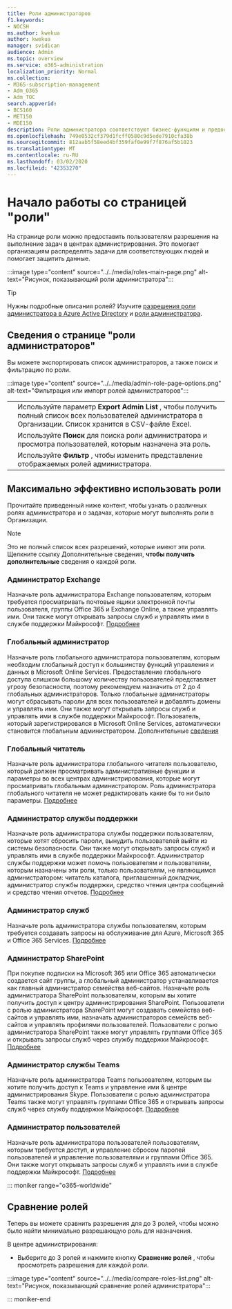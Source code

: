 ```yaml
---
title: Роли администраторов
f1.keywords:
- NOCSH
ms.author: kwekua
author: kwekua
manager: svidican
audience: Admin
ms.topic: overview
ms.service: o365-administration
localization_priority: Normal
ms.collection:
- M365-subscription-management
- Adm_O365
- Adm_TOC
search.appverid:
- BCS160
- MET150
- MOE150
description: Роли администратора соответствуют бизнес-функциям и предоставляют разрешения на выполнение определенных задач в Центре администрирования. Например, администратор служб создает запросы в службу поддержки Майкрософт.
ms.openlocfilehash: 749e0532cf379d1fcff0580c9d5ede7910cfa38b
ms.sourcegitcommit: 812aab5f58eed4bf359faf0e99f7f876af5b1023
ms.translationtype: MT
ms.contentlocale: ru-RU
ms.lasthandoff: 03/02/2020
ms.locfileid: "42353270"
---
```

# <a name="get-started-with-the-roles-page"></a>Начало работы со страницей "роли"

На странице роли можно предоставить пользователям разрешения на выполнение задач в центрах администрирования. Это помогает организациям распределять задачи для соответствующих людей и помогает защитить данные.

:::image type="content" source="../../media/roles-main-page.png" alt-text="Рисунок, показывающий роли администратора":::

> [!TIP]
> Нужны подробные описания ролей? Изучите [разрешения роли администратора в Azure Active Directory](https://docs.microsoft.com/azure/active-directory/users-groups-roles/directory-assign-admin-roles#available-roles) и [роли администратора](https://docs.microsoft.com/office365/admin/add-users/about-admin-roles).

## <a name="about-the-admin-roles-page"></a>Сведения о странице "роли администраторов"

Вы можете экспортировать список администраторов, а также поиск и фильтрацию по роли.

:::image type="content" source="../../media/admin-role-page-options.png" alt-text="Фильтрация или импорт ролей администраторов":::

|||
|:-----|:-----|
|  <br/> |Используйте параметр **Export Admin List** , чтобы получить полный список всех пользователей администратора в Организации. Список хранится в CSV-файле Excel.   <br/> |
|  <br/> |Используйте **Поиск** для поиска роли администратора и просмотра пользователей, которым назначена эта роль.   <br/> |
|  <br/> |Используйте **Фильтр** , чтобы изменить представление отображаемых ролей администратора.   <br/> |

## <a name="get-the-most-out-of-the-roles"></a>Максимально эффективно использовать роли

Прочитайте приведенный ниже контент, чтобы узнать о различных ролях администратора и о задачах, которые могут выполнять роли в Организации.

> [!NOTE]
Это не полный список всех разрешений, которые имеют эти роли. Щелкните ссылку Дополнительные сведения, **чтобы получить дополнительные** сведения о каждой роли.

### <a name="exchange-admin"></a>Администратор Exchange

Назначьте роль администратора Exchange пользователям, которым требуется просматривать почтовые ящики электронной почты пользователя, группы Office 365 и Exchange Online, а также управлять ими. Они также могут открывать запросы служб и управлять ими в службе поддержки Майкрософт. [Подробнее](https://docs.microsoft.com/office365/admin/add-users/about-exchange-online-admin-role)

### <a name="global-admin"></a>Глобальный администратор

Назначьте роль глобального администратора пользователям, которым необходим глобальный доступ к большинству функций управления и данных в Microsoft Online Services. Предоставление глобального доступа слишком большому количеству пользователей представляет угрозу безопасности, поэтому рекомендуем назначить от 2 до 4 глобальных администраторов. Только глобальные администраторы могут сбрасывать пароли для всех пользователей и добавлять домены и управлять ими. Они также могут открывать запросы служб и управлять ими в службе поддержки Майкрософт. Пользователь, который зарегистрировался в Microsoft Online Services, автоматически становится глобальным администратором. Дополнительные [сведения](https://docs.microsoft.com/office365/admin/add-users/about-admin-roles#roles-available-in-the-microsoft-365-admin-center)

### <a name="global-reader"></a>Глобальный читатель

Назначьте роль администратора глобального читателя пользователю, который должен просматривать административные функции и параметры во всех центрах администрирования, которые могут просматривать глобальным администратором. Роль администратора глобального читателя не может редактировать какие бы то ни было параметры. [Подробнее](https://docs.microsoft.com/office365/admin/add-users/about-admin-roles#roles-available-in-the-microsoft-365-admin-center)

### <a name="helpdesk-admin"></a>Администратор службы поддержки

Назначьте роль администратора службы поддержки пользователям, которые хотят сбросить пароли, вынудить пользователей выйти из системы безопасности. Они также могут открывать запросы служб и управлять ими в службе поддержки Майкрософт. Администратор службы поддержки может помочь пользователям и пользователям, которым назначены эти роли, только пользователям, не являющимся администратором: читатель каталога, приглашенный докладчик, администратор службы поддержки, средство чтения центра сообщений и средство чтения отчетов. [Подробнее](https://docs.microsoft.com/office365/admin/add-users/about-admin-roles#roles-available-in-the-microsoft-365-admin-center)

### <a name="service-admin"></a>Администратор служб

Назначьте роль администратора службы пользователям, которым требуется создавать запросы на обслуживание для Azure, Microsoft 365 и Office 365 Services. [Подробнее](https://docs.microsoft.com/office365/admin/add-users/about-admin-roles#roles-available-in-the-microsoft-365-admin-center)

### <a name="sharepoint-admin"></a>Администратор SharePoint

При покупке подписки на Microsoft 365 или Office 365 автоматически создается сайт группы, а глобальный администратор устанавливается как главный администратор семейства веб-сайтов. Назначьте роль администратора SharePoint пользователям, которым вы хотите получить доступ к центру администрирования SharePoint. Пользователи с ролью администратора SharePoint могут создавать семейства веб-сайтов и управлять ими, назначать администраторов семейств веб-сайтов и управлять профилями пользователей. Пользователи с ролью администратора SharePoint также могут управлять группами Office 365 и открывать запросы служб через службу поддержки Майкрософт. [Подробнее](https://docs.microsoft.com/sharepoint/sharepoint-admin-role)

### <a name="teams-service-admin"></a>Администратор службы Teams

Назначьте роль администратора Teams пользователям, которым вы хотите получить доступ к Teams и управление ими & центре администрирования Skype. Пользователи с ролью администратора Teams также могут управлять группами Office 365 и открывать запросы служб через службу поддержки Майкрософт. [Подробнее](https://docs.microsoft.com/MicrosoftTeams/using-admin-roles)

### <a name="user-admin"></a>Администратор пользователей

Назначьте роль администратора пользователей пользователям, которым требуется доступ, и управление сбросом паролей пользователей и управление пользователями и группами Office 365. Они также могут открывать запросы служб и управлять ими в службе поддержки Майкрософт. [Подробнее](https://docs.microsoft.com/office365/admin/add-users/about-admin-roles#roles-available-in-the-microsoft-365-admin-center)

::: moniker range="o365-worldwide"

## <a name="compare-roles"></a>Сравнение ролей

Теперь вы можете сравнить разрешения для до 3 ролей, чтобы можно было найти минимально разрешающую роль для назначения.

В центре администрирования:

- Выберите до 3 ролей и нажмите кнопку **Сравнение ролей** , чтобы просмотреть разрешения для каждой роли.

:::image type="content" source="../../media/compare-roles-list.png" alt-text="Рисунок, показывающий сравнение ролей администратора":::

::: moniker-end
